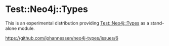 Test::Neo4j::Types
==================

This is an experimental distribution providing
[Test::Neo4j::Types](https://metacpan.org/pod/Test::Neo4j::Types)
as a stand-alone module.

https://github.com/johannessen/neo4j-types/issues/6
